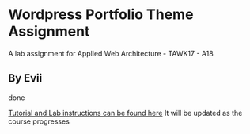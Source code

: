 # Wordpress Portfolio Theme Assignment
A lab assignment for Applied Web Architecture - TAWK17 - A18
## By Evii

done

[Tutorial and Lab instructions can be found here](https://school-of-engineering.github.io/wordpress-basic) It will be updated as the course progresses